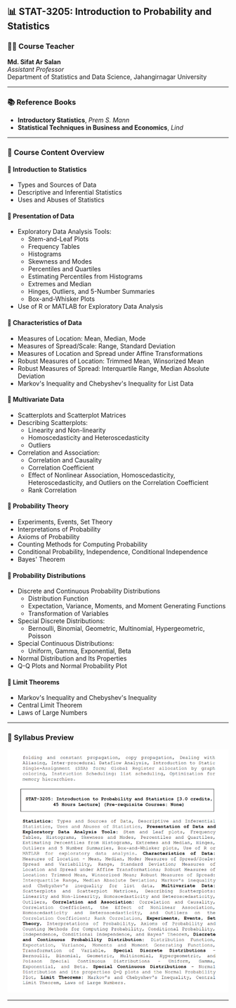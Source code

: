 ## 📊 **STAT-3205: Introduction to Probability and Statistics**

### 👨‍🏫 **Course Teacher**  
**Md. Sifat Ar Salan**  
*Assistant Professor*  
Department of Statistics and Data Science, Jahangirnagar University

---

### 📚 **Reference Books**  
- **Introductory Statistics**, *Prem S. Mann*  
- **Statistical Techniques in Business and Economics**, *Lind*

---

### 🧩 **Course Content Overview**

#### 🔹 **Introduction to Statistics**  
- Types and Sources of Data  
- Descriptive and Inferential Statistics  
- Uses and Abuses of Statistics  

#### 🔹 **Presentation of Data**  
- Exploratory Data Analysis Tools:
  - Stem-and-Leaf Plots  
  - Frequency Tables  
  - Histograms  
  - Skewness and Modes  
  - Percentiles and Quartiles  
  - Estimating Percentiles from Histograms  
  - Extremes and Median  
  - Hinges, Outliers, and 5-Number Summaries  
  - Box-and-Whisker Plots  
- Use of R or MATLAB for Exploratory Data Analysis  

#### 🔹 **Characteristics of Data**  
- Measures of Location: Mean, Median, Mode  
- Measures of Spread/Scale: Range, Standard Deviation  
- Measures of Location and Spread under Affine Transformations  
- Robust Measures of Location: Trimmed Mean, Winsorized Mean  
- Robust Measures of Spread: Interquartile Range, Median Absolute Deviation  
- Markov's Inequality and Chebyshev's Inequality for List Data  

#### 🔹 **Multivariate Data**  
- Scatterplots and Scatterplot Matrices  
- Describing Scatterplots:
  - Linearity and Non-linearity  
  - Homoscedasticity and Heteroscedasticity  
  - Outliers  
- Correlation and Association:
  - Correlation and Causality  
  - Correlation Coefficient  
  - Effect of Nonlinear Association, Homoscedasticity, Heteroscedasticity, and Outliers on the Correlation Coefficient  
  - Rank Correlation  

#### 🔹 **Probability Theory**  
- Experiments, Events, Set Theory  
- Interpretations of Probability  
- Axioms of Probability  
- Counting Methods for Computing Probability  
- Conditional Probability, Independence, Conditional Independence  
- Bayes' Theorem  

#### 🔹 **Probability Distributions**  
- Discrete and Continuous Probability Distributions  
  - Distribution Function  
  - Expectation, Variance, Moments, and Moment Generating Functions  
  - Transformation of Variables  
- Special Discrete Distributions:
  - Bernoulli, Binomial, Geometric, Multinomial, Hypergeometric, Poisson  
- Special Continuous Distributions:
  - Uniform, Gamma, Exponential, Beta  
- Normal Distribution and Its Properties  
- Q-Q Plots and Normal Probability Plot  

#### 🔹 **Limit Theorems**  
- Markov's Inequality and Chebyshev's Inequality  
- Central Limit Theorem  
- Laws of Large Numbers  

---

### 🧾 **Syllabus Preview**  
![sy](../extra/sy3.png)

---